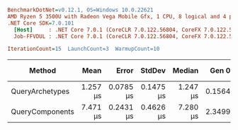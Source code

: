 ``` ini

BenchmarkDotNet=v0.12.1, OS=Windows 10.0.22621
AMD Ryzen 5 3500U with Radeon Vega Mobile Gfx, 1 CPU, 8 logical and 4 physical cores
.NET Core SDK=7.0.101
  [Host]     : .NET Core 7.0.1 (CoreCLR 7.0.122.56804, CoreFX 7.0.122.56804), X64 RyuJIT
  Job-FFVDUL : .NET Core 7.0.1 (CoreCLR 7.0.122.56804, CoreFX 7.0.122.56804), X64 RyuJIT

IterationCount=15  LaunchCount=3  WarmupCount=10  

```
|          Method |     Mean |     Error |    StdDev |   Median |  Gen 0 | Gen 1 | Gen 2 | Allocated |
|---------------- |---------:|----------:|----------:|---------:|-------:|------:|------:|----------:|
| QueryArchetypes | 1.257 μs | 0.0785 μs | 0.1475 μs | 1.247 μs | 0.1564 |     - |     - |     328 B |
| QueryComponents | 7.471 μs | 0.2431 μs | 0.4626 μs | 7.280 μs | 2.3499 |     - |     - |    4840 B |
